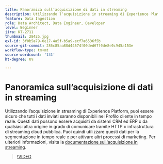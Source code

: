 ```yaml
---
title: Panoramica sull’acquisizione di dati in streaming
description: Utilizzando l’acquisizione in streaming di Experience Platform, puoi essere sicuro che tutti i dati inviati saranno disponibili nel Profilo cliente in tempo reale. Questi dati possono essere acquisiti da sistemi CRM ed ERP o da qualsiasi altra origine in grado di comunicare tramite infrastruttura di streaming HTTP o cloud pubblica.
feature: Data Ingestion
role: Data Architect, Data Engineer, Developer
level: Beginner
jira: KT-2711
thumbnail: 28425.jpg
exl-id: 3f0b5a79-0e17-4a5f-b5a9-ecf7a6536f5b
source-git-commit: 286c85aa88d44574f00ded67f0de8e0c945a153e
workflow-type: tm+mt
source-wordcount: '131'
ht-degree: 0%

---
```


# Panoramica sull’acquisizione di dati in streaming

Utilizzando l’acquisizione in streaming di Experience Platform, puoi essere sicuro che tutti i dati inviati saranno disponibili nel Profilo cliente in tempo reale. Questi dati possono essere acquisiti da sistemi CRM ed ERP o da qualsiasi altra origine in grado di comunicare tramite HTTP o infrastruttura di streaming cloud pubblica. Puoi quindi utilizzare questi dati per la segmentazione in tempo reale e per attivare altri processi di marketing. Per ulteriori informazioni, visita la [documentazione sull&#39;acquisizione in streaming](https://experienceleague.adobe.com/en/docs/experience-platform/ingestion/streaming/overview).

>[!VIDEO](https://video.tv.adobe.com/v/28425?learn=on&enablevpops)
